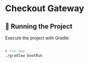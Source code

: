 # Checkout Gateway

## 🔧 Running the Project

Execute the project with Gradle:

```bash

# run app
./gradlew bootRun

```
